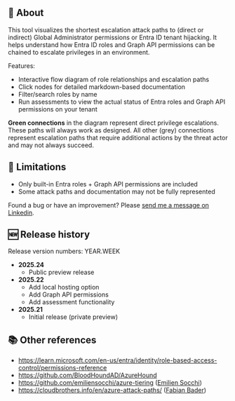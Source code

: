 ## 🚀 About

This tool visualizes the shortest escalation attack paths to (direct or indirect) Global Administrator permissions or Entra ID tenant hijacking. It helps understand how Entra ID roles and Graph API permissions can be chained to escalate privileges in an environment.

Features:
- Interactive flow diagram of role relationships and escalation paths
- Click nodes for detailed markdown-based documentation
- Filter/search roles by name
- Run assessments to view the actual status of Entra roles and Graph API permissions on your tenant

**Green connections** in the diagram represent direct privilege escalations. These paths will always work as designed.
All other (grey) connections represent escalation paths that require additional actions by the threat actor and may not always succeed.

## 🚧 Limitations

- Only built-in Entra roles + Graph API permissions are included
- Some attack paths and documentation may not be fully represented

Found a bug or have an improvement? Please [send me a message on Linkedin](https://linkedin.com/in/jasper-baes).

## 🆕 Release history

Release version numbers: YEAR.WEEK

- **2025.24**  
  - Public preview release
- **2025.22**  
  - Add local hosting option
  - Add Graph API permissions
  - Add assessment functionality
- **2025.21**  
  - Initial release (private preview)

## 📚 Other references

- https://learn.microsoft.com/en-us/entra/identity/role-based-access-control/permissions-reference
- https://github.com/BloodHoundAD/AzureHound
- https://github.com/emiliensocchi/azure-tiering ([Emilien Socchi](https://no.linkedin.com/in/emilien-socchi-06b898136))
- https://cloudbrothers.info/en/azure-attack-paths/ ([Fabian Bader](https://no.linkedin.com/in/fabianbader))